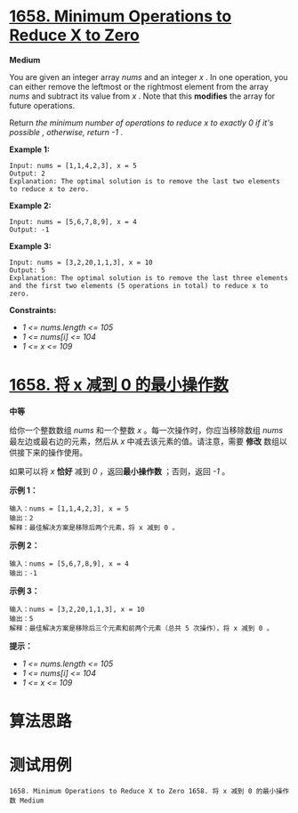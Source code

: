 # [1658. Minimum Operations to Reduce X to Zero][enTitle]

**Medium**

You are given an integer array  *nums*  and an integer  *x* . In one operation, you can either remove the leftmost or the rightmost element from the array  *nums*  and subtract its value from  *x* . Note that this **modifies**  the array for future operations.

Return  *the minimum number of operations to reduce*  *x*   *to exactly*   *0*   *if it's possible*  *, otherwise, return*  *-1* .



**Example 1:** 

```
Input: nums = [1,1,4,2,3], x = 5
Output: 2
Explanation: The optimal solution is to remove the last two elements to reduce x to zero.

```

**Example 2:** 

```
Input: nums = [5,6,7,8,9], x = 4
Output: -1

```

**Example 3:** 

```
Input: nums = [3,2,20,1,1,3], x = 10
Output: 5
Explanation: The optimal solution is to remove the last three elements and the first two elements (5 operations in total) to reduce x to zero.

```



**Constraints:** 

-  *1 <= nums.length <= 105*  
-  *1 <= nums[i] <= 104*  
-  *1 <= x <= 109* 


# [1658. 将 x 减到 0 的最小操作数][cnTitle]

**中等**

给你一个整数数组  *nums*  和一个整数  *x*  。每一次操作时，你应当移除数组  *nums*  最左边或最右边的元素，然后从  *x*  中减去该元素的值。请注意，需要 **修改**  数组以供接下来的操作使用。

如果可以将  *x*  **恰好**  减到  *0*  ，返回**最小操作数** ；否则，返回  *-1*  。



**示例 1：** 

```
输入：nums = [1,1,4,2,3], x = 5
输出：2
解释：最佳解决方案是移除后两个元素，将 x 减到 0 。

```

**示例 2：** 

```
输入：nums = [5,6,7,8,9], x = 4
输出：-1

```

**示例 3：** 

```
输入：nums = [3,2,20,1,1,3], x = 10
输出：5
解释：最佳解决方案是移除后三个元素和前两个元素（总共 5 次操作），将 x 减到 0 。

```



**提示：** 

-  *1 <= nums.length <= 105*  
-  *1 <= nums[i] <= 104*  
-  *1 <= x <= 109* 




# 算法思路

# 测试用例
```
1658. Minimum Operations to Reduce X to Zero 1658. 将 x 减到 0 的最小操作数 Medium
```

[enTitle]: https://leetcode.com/problems/minimum-operations-to-reduce-x-to-zero/
[cnTitle]: https://leetcode-cn.com/problems/minimum-operations-to-reduce-x-to-zero/
